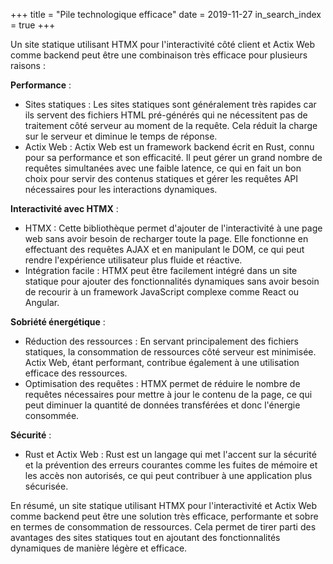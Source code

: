 +++
title = "Pile technologique efficace"
date = 2019-11-27
in_search_index = true
+++

Un site statique utilisant HTMX pour l'interactivité côté client et Actix Web comme backend peut être une combinaison très efficace pour plusieurs raisons :

**Performance** :
* Sites statiques : Les sites statiques sont généralement très rapides car ils servent des fichiers HTML pré-générés qui ne nécessitent pas de traitement côté serveur au moment de la requête. Cela réduit la charge sur le serveur et diminue le temps de réponse.
* Actix Web : Actix Web est un framework backend écrit en Rust, connu pour sa performance et son efficacité. Il peut gérer un grand nombre de requêtes simultanées avec une faible latence, ce qui en fait un bon choix pour servir des contenus statiques et gérer les requêtes API nécessaires pour les interactions dynamiques.

**Interactivité avec HTMX** :
* HTMX : Cette bibliothèque permet d'ajouter de l'interactivité à une page web sans avoir besoin de recharger toute la page. Elle fonctionne en effectuant des requêtes AJAX et en manipulant le DOM, ce qui peut rendre l'expérience utilisateur plus fluide et réactive.
* Intégration facile : HTMX peut être facilement intégré dans un site statique pour ajouter des fonctionnalités dynamiques sans avoir besoin de recourir à un framework JavaScript complexe comme React ou Angular.

**Sobriété énergétique** :
* Réduction des ressources : En servant principalement des fichiers statiques, la consommation de ressources côté serveur est minimisée. Actix Web, étant performant, contribue également à une utilisation efficace des ressources.
* Optimisation des requêtes : HTMX permet de réduire le nombre de requêtes nécessaires pour mettre à jour le contenu de la page, ce qui peut diminuer la quantité de données transférées et donc l'énergie consommée.

**Sécurité** :
* Rust et Actix Web : Rust est un langage qui met l'accent sur la sécurité et la prévention des erreurs courantes comme les fuites de mémoire et les accès non autorisés, ce qui peut contribuer à une application plus sécurisée.

En résumé, un site statique utilisant HTMX pour l'interactivité et Actix Web comme backend peut être une solution très efficace, performante et sobre en termes de consommation de ressources. Cela permet de tirer parti des avantages des sites statiques tout en ajoutant des fonctionnalités dynamiques de manière légère et efficace.